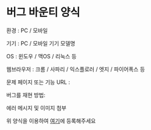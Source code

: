# 버그 바운티 양식


환경 : PC / 모바일

기기 : PC / 모바일 기기 모델명

OS : 윈도우 / 맥OS / 리눅스 등

웹브라우저 : 크롬 / 사파리 / 익스플로러 / 엣지 / 파이어폭스 등

문제 페이지 또는 기능 URL :

버그를 재현 방법:

에러 메시지 및 이미지 첨부


위 양식을 이용하여 [여기](https://github.com/Archive-Discord/bug-bounty/issues)에 등록해주세요
